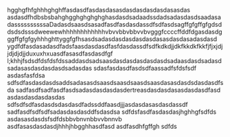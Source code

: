 hgghgfhfghhhghghffasdasdfasdasdasasdasdasdasdasdasasdas
asdasdfhdbsbsbahghgghghghghghasdasdsadaadssdadsadasdasdsaadasadassssssssssaDadasdsaasdsasadfasdfasdasdassdfsdfasdsagffgfgffgfgdsddsdsdsssdweewewhhhhhhhhhhhhvbvvbbvbbvvbvgggfccccffddfdgasdasdgggffgfgfgyhhhghttyggfgfhsasdsadasdasdasdasdasdasasdasdasadasdasd
ygdfdfasdasadasdfadsfaasdasdasdfasfdasdassdfsdfkdkdjjdkfkkdkfkkfjfjxjdjjdjdjdjjduxuxhxuasdfasasdfasdasdfgf l;khhjfsdsdfdsfdsfdssaddasdsadsaasdasdasdasdasdasdsadaasdasdsadasdsadasasdasdasdasdsadasdas
sdasfasdasdfasdsdfaassadfsfdsfsdf
asdasfasfdsa
sdfsdfasdasdasdsaddsadasasdsaasdsaasdsaasdsaasdasasdasdsdasdasdfsda
sadfasdfsadfasdfasdsadasdasdasdasdertreasdasdasdasasdasdasdfasd
asdasdasdasdasdas
sdfsdfsdfasdasdsdasdasdfadssddfaasdjjjasdasdasasdasdassdf
sadfasdfsdfsdfsadasdasdasddfsdasdsa
sdfdsfasdfasdasdasjhghhgfsdfds 
asdasasdasdsfsdfdsbbvbnvnbbvvbnnvb
asdfasasdasdasdjhhhjhbgghhasdfasd
asdfasdhfgffgh
sdfds
